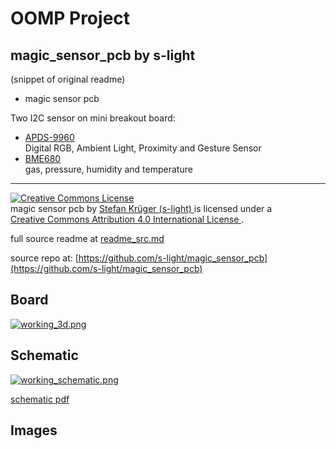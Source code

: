 # OOMP Project  
## magic_sensor_pcb  by s-light  
  
(snippet of original readme)  
  
<!--lint disable list-item-indent-->  
<!--lint disable list-item-bullet-indent-->  
  
- magic sensor pcb  
  
Two I2C sensor on mini breakout board:  
- [APDS-9960](https://www.broadcom.com/products/optical-sensors/integrated-ambient-light-and-proximity-sensors/apds-9960)  
    Digital RGB, Ambient Light, Proximity and Gesture Sensor  
- [BME680](https://www.bosch-sensortec.com/bst/products/all_products/BME680)  
    gas, pressure, humidity and temperature  
  
  
  
  
  
---  
  
<!-- license info -->  
<a rel="license" href="http://creativecommons.org/licenses/by/4.0/">  
    <img alt="Creative Commons License" style="border-width:0"  
        src="https://i.creativecommons.org/l/by/4.0/88x31.png" />  
</a>  
<br />  
<span xmlns:dct="http://purl.org/dc/terms/" property="dct:title">  
    magic sensor pcb  
</span> by  
<a xmlns:cc="http://creativecommons.org/ns-"  
        href="https://github.com/s-light/"  
        property="cc:attributionName"  
        rel="cc:attributionURL">  
    Stefan Krüger (s-light)  
</a>  
is licensed under a<br/>  
<a rel="license" href="http://creativecommons.org/licenses/by/4.0/">  
    Creative Commons Attribution 4.0 International License  
</a>.  
<!-- license info end -->  
  
  full source readme at [readme_src.md](readme_src.md)  
  
source repo at: [https://github.com/s-light/magic_sensor_pcb](https://github.com/s-light/magic_sensor_pcb)  
## Board  
  
[![working_3d.png](working_3d_600.png)](working_3d.png)  
## Schematic  
  
[![working_schematic.png](working_schematic_600.png)](working_schematic.png)  
  
[schematic pdf](working_schematic.pdf)  
## Images  
